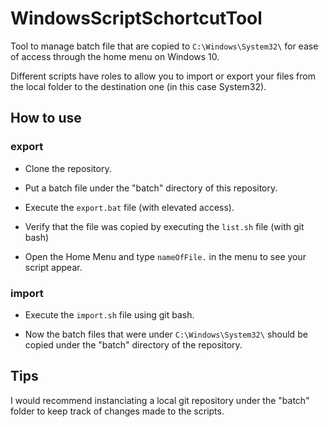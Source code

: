 # WindowsScriptSchortcutTool

Tool to manage batch file that are copied to `C:\Windows\System32\` for ease of access through the home menu on Windows 10.

Different scripts have roles to allow you to import or export your files from the local folder to the destination one (in this case System32).

## How to use

### export

- Clone the repository.

- Put a batch file under the "batch" directory of this repository.

- Execute the `export.bat` file (with elevated access).

- Verify that the file was copied by executing the `list.sh` file (with git bash)

- Open the Home Menu and type `nameOfFile.` in the menu to see your script appear.

### import

- Execute the `import.sh` file using git bash.

- Now the batch files that were under `C:\Windows\System32\` should be copied under the "batch" directory of the repository.

## Tips

I would recommend instanciating a local git repository under the "batch" folder to keep track of changes made to the scripts.
